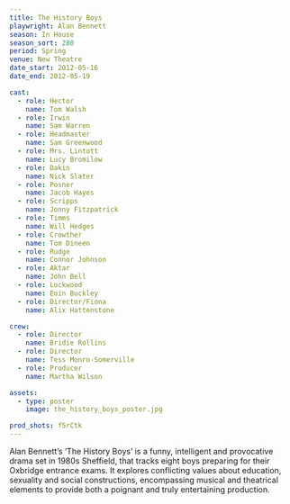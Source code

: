 ```yaml
---
title: The History Boys
playwright: Alan Bennett
season: In House
season_sort: 280
period: Spring
venue: New Theatre
date_start: 2012-05-16
date_end: 2012-05-19

cast:
  - role: Hector
    name: Tom Walsh
  - role: Irwin
    name: Sam Warren
  - role: Headmaster
    name: Sam Greenwood
  - role: Mrs. Lintott
    name: Lucy Bromilow
  - role: Dakin
    name: Nick Slater
  - role: Posner
    name: Jacob Hayes
  - role: Scripps
    name: Jonny Fitzpatrick
  - role: Timms
    name: Will Hedges
  - role: Crowther
    name: Tom Dineen
  - role: Rudge
    name: Connor Johnson
  - role: Aktar
    name: John Bell
  - role: Lockwood
    name: Eoin Buckley
  - role: Director/Fiona
    name: Alix Hattenstone

crew:
  - role: Director
    name: Bridie Rollins
  - role: Director
    name: Tess Monro-Somerville
  - role: Producer
    name: Martha Wilson

assets:
  - type: poster
    image: the_history_boys_poster.jpg

prod_shots: f5rCtk
---
```


Alan Bennett’s ‘The History Boys’ is a funny, intelligent and provocative drama set in 1980s Sheffield, that tracks eight boys preparing for their Oxbridge entrance exams. It explores conflicting values about education, sexuality and social constructions, encompassing musical and theatrical elements to provide both a poignant and truly entertaining production.
